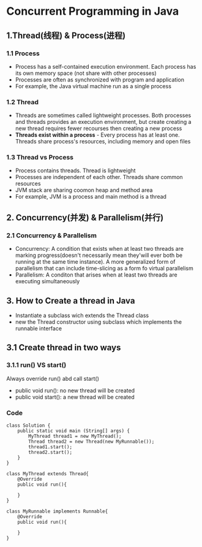 # Concurrent Programming in Java
## 1.Thread(线程) & Process(进程)
### 1.1 Process* Process has a self-contained execution environment. Each process has its own memory space (not share with other processes)* Processes are often as synchronized with program and application* For example, the Java virtual machine run as a single process### 1.2 Thread* Threads are sometimes called lightweight processes. Both processes and threads provides an execution environment, but create creating a new thread requires fewer recourses then creating a new process* **Threads exist within a process** - Every process has at least one. Threads share process's resources, including memory and open files### 1.3 Thread vs Process
* Process contains threads. Thread is lightweight
* Processes are independent of each other. Threads share common resources
* JVM stack are sharing coomon heap and method area
* For example, JVM is a process and main method is a thread

## 2. Concurrency(并发) & Parallelism(并行)
### 2.1 Concurrency & Parallelism
* Concurrency: A condition that exists when at least two threads are marking progress(doesn't necessarily mean they'will ever both be running at the same time instance). A more generalized form of parallelism that can include time-slicing as a form fo virtual parallelism
* Parallelism: A conditon that arises when at least two threads are executing simultaneously

## 3. How to Create a thread in Java 
* Instantiate a subclass wich extends the Thread class
* new the Thread constructor using subclass which implements the runnable interface

## 3.1 Create thread in two ways
### 3.1.1 run() VS start()
Always override run() abd call start()

* public void run(): no new thread will be created
* public void start(): a new thread will be created


### Code
```
class Solution {
    public static void main (String[] args) {
        MyThread thread1 = new MyThread();
        Thread thread2 = new Thread(new MyRunnable());
        thread1.start();
        thread2.start();
    }
}

class MyThread extends Thread{
    @Override
    public void run(){

    }
}

class MyRunnable implements Runnable{
    @Override
    public void run(){

    }
}
```





